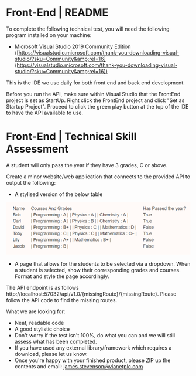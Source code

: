 # Front-End | README

To complete the following technical test, you will need the following program installed on your machine:

- Microsoft Visual Studio 2019 Community Edition ([https://visualstudio.microsoft.com/thank-you-downloading-visual-studio/?sku=Community&amp;rel=16](https://visualstudio.microsoft.com/thank-you-downloading-visual-studio/?sku=Community&amp;rel=16))

This is the IDE we use daily for both front end and back end development.

Before you run the API, make sure within Visual Studio that the FrontEnd project is set as StartUp. Right click the FrontEnd project and click &quot;Set as Startup Project&quot;. Proceed to click the green play button at the top of the IDE to have the API available to use.

# Front-End | Technical Skill Assessment

A student will only pass the year if they have 3 grades, C or above.

Create a minor website/web application that connects to the provided API to output the following:

- A stylised version of the below table

 ![StudentTable](https://raw.githubusercontent.com/VianetLtd/FrontEndDevSkillsAssesment/master/Student%20table.PNG)

- A page that allows for the students to be selected via a dropdown. When a student is selected, show their corresponding grades and courses. Format and style the page accordingly.

The API endpoint is as follows http://localhost:57032/api/v1.0/{missingRoute}/{missingRoute}. Please follow the API code to find the missing routes.

What we are looking for:

- Neat, readable code
- A good stylistic choice
- Don&#39;t worry if the test isn&#39;t 100%, do what you can and we will still assess what has been completed.
- If you have used any external library/framework which requires a download, please let us know.
- Once you&#39;re happy with your finished product, please ZIP up the contents and email: [james.stevenson@vianetplc.com](mailto:james.stevenson@vianetplc.com)
